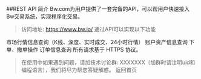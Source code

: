 ##REST API 简介
Bw.com为用户提供了一套完备的API，可以帮用户快速接入Bw交易系统，实现程序化交易。

>访问地址: https://www.bw.io/
通过API可以实现以下功能

市场行情信息查询（K线、深度、实时成交、24小时行情）
账户资产信息查询
下单、撤单操作
订单信息查询 所有请求基于 HTTPS 协议。


>在使用中如果遇到问题，请加技术讨论群: XXXXXXX（加群时请注明uid和编程语言），我们将尽力帮您答疑解惑。
返回首页
